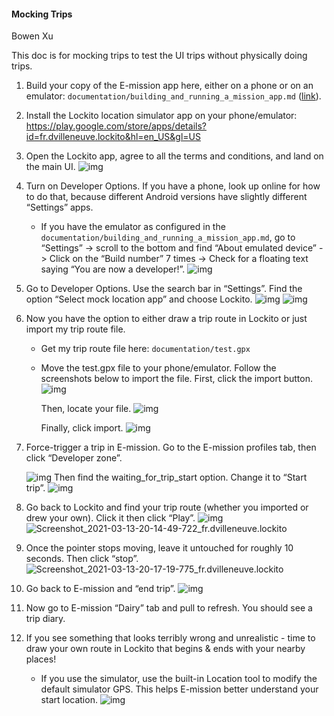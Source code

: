 #### Mocking Trips

Bowen Xu

This doc is for mocking trips to test the UI trips without physically doing trips.

1. Build your copy of the E-mission app here, either on a phone or on an emulator: `documentation/building_and_running_a_mission_app.md` ([link](https://github.com/xubowenhaoren/A-Mission/blob/main/documentation/building_and_running_a_mission_app.md)). 

2. Install the Lockito location simulator app on your phone/emulator: https://play.google.com/store/apps/details?id=fr.dvilleneuve.lockito&hl=en_US&gl=US 
3. Open the Lockito app, agree to all the terms and conditions, and land on the main UI.
   ![img](9pMxs5jPUA7-CI_GC0cmOOJXquGqcHeh0C4iWdLa-LFn-gSgKNY-gG95Egr9BIMX1yjhc2WMBPJN7rfLig4iaymYSlPKHHi_j5moTnqTOeCr07JxxUceCoiV3dSOIG5CC84FCgEz.png)
4. Turn on Developer Options. If you have a phone, look up online for how to do that, because different Android versions have slightly different “Settings” apps. 
   - If you have the emulator as configured in the `documentation/building_and_running_a_mission_app.md`, go to “Settings” -> scroll to the bottom and find “About emulated device” -> Click on the “Build number” 7 times -> Check for a floating text saying “You are now a developer!”.
     ![img](0bjQCt6NKLYN67xKBqO5zy3OogqngxL_ZD8P-N_t6a9ybyegomSQ_q2YpX6VNlAk0_IB_YJLayoh43FS7irf-Vn7C3Wg-HQX3Jk_8ldwMrW9FmDPxfW6gjJvPsdb-925OAhczYmY.png)
5. Go to Developer Options. Use the search bar in “Settings”. Find the option “Select mock location app” and choose Lockito.
   ![img](c_Cgb8kg8gLNZ_jey0W0EKL19tILQzWVHv7IJDiUmWGEgHqsbs3zPxt-C90mKoPnxbmk2-w55DxACdQ4QtDcEffJuCERFlBN7Tqk1TAhH0tCRqaM6SwclNYcMmGhTbCW7CEcceyI.png)
   ![img](gkBT1nF3WEyZNbl_e3sOja7RrUwrLT2GU221kYKej8xWRh0Qlv0m_q7_J1bERW-QIoVpPkgv_XZOvC8UFfmNIunV0ecv332kotVUaYKf4ZkPuhntx6o5EeLnE9dTJnD-54u5qPMI.png)

6. Now you have the option to either draw a trip route in Lockito or just import my trip route file. 

   - Get my trip route file here: `documentation/test.gpx`

   - Move the test.gpx file to your phone/emulator. Follow the screenshots below to import the file.
     First, click the import button. 
     ![img](XDP1R4cYeVaXFGap0e1EEe7ox7cfXYOfWsGW11LeESWXIcisk7Hir_d9MlhPhnGUUCSFZppWa6NZ7ELq5z7qbXgtyppxMSKuLEhJwKstir1hML2SfyLrNDALZWLxeCyec9DBezB9-20210313200920568.png)

     Then, locate your file. 
     ![img](syBmvO_MbDtXVCOX35H5mnzWRIL_apAK0JING-6sWJYk6UKU69WiWc-oePEeDK13ys_gxlKEvU-WNPAlhUvlLrdrN8w3GgOIdF8U2HgeLMBByv9baNkCe5LQXFtzwHr1Jc5Z46OC.png)

     Finally, click import. 
     ![img](E2LLEg0km8Ncm8keU_0RHZuqAjSui7cN80E2G1S8E9ZesHOM6D7TlcnP-QJDZJYHnNkZzIdZqJdBxj2hhjR_4KX6RN9dRNKD6l8B0FtJTMzN_TzGHlArnf-kseYcPUt0LyABSM7K.png)

8. Force-trigger a trip in E-mission. Go to the E-mission profiles tab, then click “Developer zone”. 

   ![img](i1hSVySP8fpj5LvQYTGz0wsf1G0Qi6hPOGEZRq9CmWI2eCdFPpWJRaAbBlbR92JcqwFX90SS-hIoXrVUdZCkhUfGTZKFKNwII0mPZ1qbzhAk9sMdrc_5me5mA9o4Otz6dVIGuDFu.jpeg)
   Then find the waiting_for_trip_start option. Change it to “Start trip”. 
   ![img](K9fFYZPrp_Ic6VYXmGxykXc8iRmxceRQBGemB3zKut8nNHrvqpfZ2TIYm1ART7MJwhApN99x-9IoMt6dobB1oJS459SlxxULhe2EDlk0izLiW--PgPpjInEmiKX5iWFn-DmmzK77.jpeg)

9. Go back to Lockito and find your trip route (whether you imported or drew your own). Click it then click “Play”. 
   ![img](https://lh3.googleusercontent.com/ne6izyOJI2zjtMaqvsxmL3Lwyr5lPkgqhmIX0f2zihWaIGHkdqrNKm-BA6BmHDs7YHaXLt6NoOvoLRLcwAdGVdckp7ggHqAPX4haNytX97xVzJ32h2ICRNZneH3WzzTMYPrsw2IF)
   ![Screenshot_2021-03-13-20-14-49-722_fr.dvilleneuve.lockito](Screenshot_2021-03-13-20-14-49-722_fr.dvilleneuve.lockito.jpg)

10. Once the pointer stops moving, leave it untouched for roughly 10 seconds. Then click “stop”. 
    ![Screenshot_2021-03-13-20-17-19-775_fr.dvilleneuve.lockito](Screenshot_2021-03-13-20-17-19-775_fr.dvilleneuve.lockito.jpg)
11. Go back to E-mission and “end trip”. 
    ![img](V8WrxE1oDi8XjE7673BwDZTG8IKT2H-mwKsvELVbM157VjswRI6OKMuwuhMErCyMA-Bp_OGStBhkXkUZU-7WjQvlf3JzK59Ugu4SiYJcyiU7kE23kKA-6iyEQIwCjWsZ65H5gJ1C.jpeg)
12. Now go to E-mission “Dairy” tab and pull to refresh. You should see a trip diary. 
13. If you see something that looks terribly wrong and unrealistic - time to draw your own route in Lockito that begins & ends with your nearby places!
    - If you use the simulator, use the built-in Location tool to modify the default simulator GPS. This helps E-mission better understand your start location. 
      ![img](LjOy3YG8GdmxkFJVsnRGu-BRf27jyQ1HQFKQPMdxpPtSu-_sBUutjR49fJQC5J_IC9OS7lOF6y5UmU591TfpmC56WG3KJj_woqXBoLZ0rESUTw4hEKxepPi2cyWlVtGMt7VdJZQH.png)